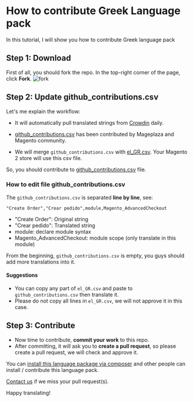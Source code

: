 # How to contribute Greek Language pack

In this tutorial, I will show you how to contribute Greek language pack

## Step 1: Download 

First of all, you should fork the repo. In the top-right corner of the page, click **Fork**.
![fork](https://help.github.com/assets/images/help/repository/fork_button.jpg)


## Step 2: Update github_contributions.csv

Let's me explain the workflow:

- It will automatically pull translated strings from [Crowdin](https://crowdin.com/project/magento-2) daily.

- [github_contributions.csv](https://github.com/mageplaza/magento-2-greek-language-pack/blob/master/github_contributions.csv) has been contributed by Mageplaza and Magento community.

- We will merge `github_contributions.csv` with [el_GR.csv](https://github.com/mageplaza/magento-2-greek-language-pack/blob/master/el_GR.csv). Your Magento 2 store will use this csv file.

So, you should contribute to [github_contributions.csv](https://github.com/mageplaza/magento-2-greek-language-pack/blob/master/github_contributions.csv) file.

### How to edit file github_contributions.csv

The `github_contributions.csv` is separated **line by line**, see:

```
"Create Order","Crear pedido",module,Magento_AdvancedCheckout
```

- "Create Order": Original string
- "Crear pedido": Translated string
- module: declare module syntax
- Magento_AdvancedCheckout: module scope (only translate in this module)


From the beginning, `github_contributions.csv` is empty, you guys should add more translations into it.

#### Suggestions
- You can copy any part of `el_GR.csv` and paste to `github_contributions.csv` then translate it.
- Please do not copy all lines in `el_GR.csv`, we will not approve it in this case.

## Step 3: Contribute

- Now time to contribute, **commit your work** to this repo.
- After committing, it will ask you to **create a pull request**, so please create a pull request, we will check and approve it.


You can [install this language package via composer](https://github.com/mageplaza/magento-2-greek-language-pack#-method-1-composer-method-recommend) and other people can install / contribute this language pack.

[Contact us](https://www.mageplaza.com/contact.html) if we miss your pull request(s).

Happy translating!


